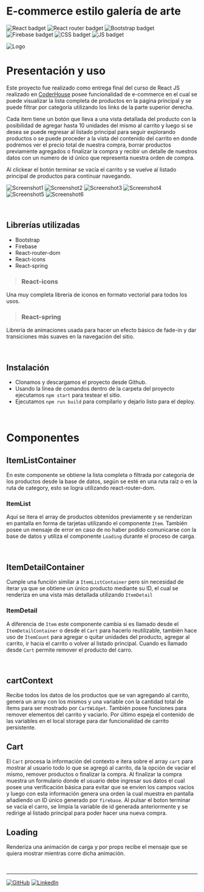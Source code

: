 # E-commerce estilo galería de arte

![React badget](https://img.shields.io/badge/React-20232A?style=for-the-badge&logo=react&logoColor=61DAFB)
![React router badget](https://img.shields.io/badge/React_Router-CA4245?style=for-the-badge&logo=react-router&logoColor=white)
![Bootstrap badget](https://img.shields.io/badge/Bootstrap-563D7C?style=for-the-badge&logo=bootstrap&logoColor=white)
![Firebase badget](https://img.shields.io/badge/firebase-%23039BE5.svg?style=for-the-badge&logo=firebase)
![CSS badget](https://img.shields.io/badge/CSS-239120?&style=for-the-badge&logo=css3&logoColor=white)
![JS badget](https://img.shields.io/badge/JavaScript-F7DF1E?style=for-the-badge&logo=javascript&logoColor=blacke)

![Logo](https://i.postimg.cc/cL0jLDgD/111.png)

# Presentación y uso

Este proyecto fue realizado como entrega final del curso de React JS realizado en [CoderHouse](https://www.coderhouse.com/) posee funcionalidad de e-commerce en el cual se puede visualizar la lista completa de productos en la página principal y se puede filtrar por categoría utilizando los links de la parte superior derecha.  

Cada item tiene un botón que lleva a una vista detallada del producto con la posibilidad de agregar hasta 10 unidades del mismo al carrito y luego si se desea se puede regresar al listado principal para seguir explorando productos o se puede proceder a la vista del contenido del carrito en donde podremos ver el precio total de nuestra compra, borrar productos previamente agregados o finalizar la compra y recibir un detalle de nuestros datos con un numero de id único que representa nuestra orden de compra.  

Al clickear el botón terminar se vacía el carrito y se vuelve al listado principal de productos para continuar navegando.

![Screenshot1](https://i.lensdump.com/i/gLZnUH.md.jpg)
![Screenshot2](https://i1.lensdump.com/i/gLZLZ1.md.jpg)
![Screenshot3](https://i2.lensdump.com/i/gLZMmc.md.jpg)
![Screenshot4](https://i3.lensdump.com/i/gLZYuK.md.jpg)
![Screenshot5](https://i.lensdump.com/i/gLZuAZ.md.jpg)
![Screenshot6](https://i1.lensdump.com/i/gLZDQP.md.jpg)

&nbsp;

## Librerías utilizadas

* Bootstrap
* Firebase
* React-router-dom
* React-icons
* React-spring

>### React-icons
Una muy completa librería de iconos en formato vectorial para todos los usos. 
>### React-spring
Librería de animaciones usada para hacer un efecto básico de fade-in y dar transiciones más suaves en la navegación del sitio.

&nbsp;

## Instalación

* Clonamos y descargamos el proyecto desde Github.
* Usando la línea de comandos dentro de la carpeta del proyecto ejecutamos `npm start` para testear el sitio.
* Ejecutamos `npm run build` para compilarlo y dejarlo listo para el deploy.

&nbsp;

# Componentes

## ItemListContainer

En este componente se obtiene la lista completa o filtrada por categoría de los productos desde la base de datos, según se esté en una ruta raíz o en la ruta de category, esto se logra utilizando react-router-dom.

### ItemList

Aquí se itera el array de productos obtenidos previamente y se renderizan en pantalla en forma de tarjetas utilizando el componente `Item`. También posee un mensaje de error en caso de no haber podido comunicarse con la base de datos y utiliza el componente `Loading` durante el proceso de carga.

&nbsp;

## ItemDetailContainer

Cumple una función similar a `ItemListContainer` pero sin necesidad de iterar ya que se obtiene un único producto mediante su ID, el cual se renderiza en una vista más detallada utilizando `ItemDetail` 

### ItemDetail

A diferencia de `Item` este componente cambia si es llamado desde el `ItemDetailContainer` o desde el `Cart` para hacerlo reutilizable, también hace uso de `ItemCount` para agregar o quitar unidades del producto, agregar al carrito, ir hacia el carrito o volver al listado principal. Cuando es llamado desde `Cart` permite remover el producto del carro.

&nbsp;

## cartContext

Recibe todos los datos de los productos que se van agregando al carrito, genera un array con los mismos y una variable con la cantidad total de ítems para ser mostrado por `CartWidget`. También posee funciones para remover elementos del carrito y vaciarlo.
Por último espeja el contenido de las variables en el local storage para dar funcionalidad de carrito persistente.

## Cart

El `Cart` procesa la información del contexto e itera sobre el array `cart` para mostrar al usuario todo lo que se agregó al carrito, da la opción de vaciar el mismo, remover productos o finalizar la compra.
Al finalizar la compra muestra un formulario donde el usuario debe ingresar sus datos el cual posee una verificación básica para evitar que se envíen los campos vacíos y luego con esta información genera una orden la cual muestra en pantalla añadiendo un ID único generado por `firebase`. Al pulsar el boton terminar se vacía el carro, se limpia la variable de id generada anteriormente y se redirige al listado principal para poder hacer una nueva compra.

## Loading

Renderiza una animación de carga y por props recibe el mensaje que se quiera mostrar mientras corre dicha animación.

&nbsp;

---

[![GitHub](https://img.shields.io/badge/github-%23121011.svg?style=for-the-badge&logo=github&logoColor=white)](https://github.com/GTomasel)
[![LinkedIn](https://img.shields.io/badge/linkedin-%230077B5.svg?style=for-the-badge&logo=linkedin&logoColor=white)](https://www.linkedin.com/in/gabrieltomasel/)